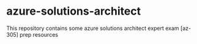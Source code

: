 # azure-solutions-architect
This repository contains some azure solutions architect expert exam [az-305] prep resources
